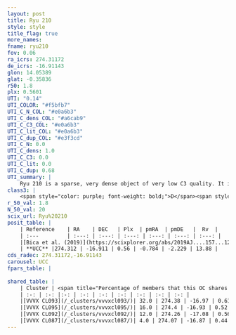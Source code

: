 ```yaml
---
layout: post
title: Ryu 210
style: style
title_flag: true
more_names: 
fname: ryu210
fov: 0.06
ra_icrs: 274.31172
de_icrs: -16.91143
glon: 14.05389
glat: -0.35836
r50: 1.8
plx: 0.5601
UTI: "0.14"
UTI_COLOR: "#f5bfb7"
UTI_C_N_COL: "#e0a6b3"
UTI_C_dens_COL: "#a6cab9"
UTI_C_C3_COL: "#e0a6b3"
UTI_C_lit_COL: "#e0a6b3"
UTI_C_dup_COL: "#e3f3cd"
UTI_C_N: 0.0
UTI_C_dens: 1.0
UTI_C_C3: 0.0
UTI_C_lit: 0.0
UTI_C_dup: 0.68
UTI_summary: |
    Ryu 210 is a sparse, very dense object of very low C3 quality. It is rarely studied in the literature, with no articles listed in the last 6 years.<br><br>This is likely a unique object, which shares a moderate percentage of members with at least one previously reported entry.<br><br><span style="color: #99180f; font-weight: bold;">Warning: </span>contains less than 25 stars with <i>P>0.5</i> estimated.
class3: |
    <span style="color: purple; font-weight: bold;">D</span><span style="color: purple; font-weight: bold;">D</span>
r_50_val: 1.8
N_50_val: 20
scix_url: Ryu%20210
posit_table: |
    | Reference    | RA    | DEC   | Plx  | pmRA  | pmDE   |  Rv  |
    | :---         | :---: | :---: | :---: | :---: | :---: | :---: |
    |[Bica et al. (2019)](https://scixplorer.org/abs/2019AJ....157...12B) | 274.325 | -16.933 | -- | -- | -- | -- |
    | **UCC** |274.312 | -16.911 | 0.56 | -0.784 | -2.229 | 13.88 | 
cds_radec: 274.31172,-16.91143
carousel: UCC
fpars_table: |
    
shared_table: |
    | Cluster | <span title="Percentage of members that this OC shares with the ones listed">%</span>   | RA   | DEC   | Plx   | pmRA  | pmDE  | Rv | UTI |
    | :-: | :-: |:-: | :-: | :-: | :-: | :-: | :-: | :-: |
    |[VVVX CL093](/_clusters/vvvxcl093/)| 32.0 | 274.38 | -16.97 | 0.61 | -1.54 | -3.1 | 4.2 |0.43 |
    |[VVVX CL095](/_clusters/vvvxcl095/)| 16.0 | 274.4 | -16.93 | 0.52 | -0.27 | -2.16 | -11.4 |0.05 |
    |[VVVX CL092](/_clusters/vvvxcl092/)| 12.0 | 274.26 | -17.08 | 0.56 | -1.18 | -2.63 | -- |0.1 |
    |[VVVX CL087](/_clusters/vvvxcl087/)| 4.0 | 274.07 | -16.87 | 0.44 | -1.13 | -2.19 | -- |0.07 |
---
```

